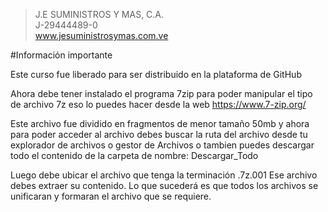 >J.E SUMINISTROS Y MAS, C.A.     
>J-29444489-0                    
>www.jesuministrosymas.com.ve    


#Información importante

Este curso fue liberado para ser distribuido en la plataforma de GitHub

Ahora debe tener instalado el programa 7zip para poder manipular el tipo de archivo 7z eso lo puedes hacer desde la web https://www.7-zip.org/

Este archivo fue dividido en fragmentos de menor tamaño 50mb y ahora para poder acceder al archivo debes buscar la ruta del archivo desde tu explorador de archivos o gestor de Archivos o tambien puedes descargar todo el contenido de la carpeta de nombre: Descargar_Todo

Luego debe ubicar el archivo que tenga la terminación .7z.001
Ese archivo debes extraer su contenido.
Lo que sucederá es que todos los archivos se unificaran y formaran el archivo que se requiere.
